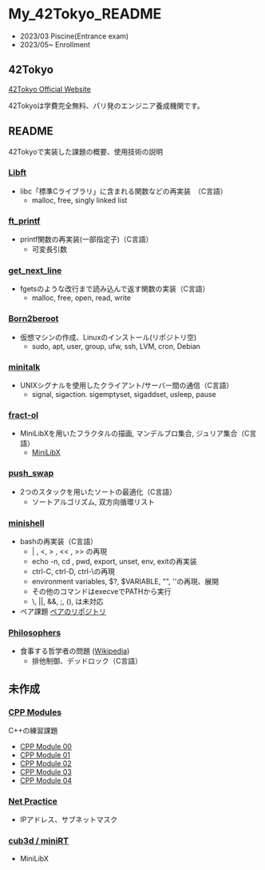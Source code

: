 # My_42Tokyo_README
- 2023/03 Piscine(Entrance exam)
- 2023/05\~ Enrollment
## 42Tokyo 
 [ 42Tokyo Official Website ](https://42tokyo.jp/) 
 
 42Tokyoは学費完全無料、パリ発のエンジニア養成機関です。

## README
42Tokyoで実装した課題の概要、使用技術の説明

### [Libft](https://github.com/ryhara/Libft)
- libc「標準Cライブラリ」に含まれる関数などの再実装　（C言語）
  - malloc, free, singly linked list

### [ft_printf](https://github.com/ryhara/ft_printf)
- printf関数の再実装(一部指定子)（C言語）
  - 可変長引数

### [get_next_line](https://github.com/ryhara/get_next_line)
- fgetsのような改行まで読み込んで返す関数の実装（C言語）
  - malloc, free, open, read, write

### [Born2beroot](https://github.com/ryhara/Born2beroot)
- 仮想マシンの作成、Linuxのインストール(リポジトリ空)
  - sudo, apt, user, group, ufw, ssh, LVM, cron, Debian

### [minitalk](https://github.com/ryhara/minitalk)
- UNIXシグナルを使用したクライアント/サーバー間の通信（C言語）
  - signal, sigaction. sigemptyset, sigaddset, usleep, pause
 
### [fract-ol](https://github.com/ryhara/fract-ol)
- MiniLibXを用いたフラクタルの描画, マンデルブロ集合, ジュリア集合（C言語）
  - [MiniLibX](https://harm-smits.github.io/42docs/libs/minilibx/getting_started.html) 

### [push_swap](https://github.com/ryhara/push_swap)
- 2つのスタックを用いたソートの最適化（C言語）
  - ソートアルゴリズム, 双方向循環リスト

### [minishell](https://github.com/ryhara/minishell)
- bashの再実装（C言語）
  - | , <, > , << , >> の再現
  -  echo -n, cd , pwd, export, unset, env, exitの再実装
  -  ctrl-C, ctrl-D, ctrl-\の再現
  -  environment variables, \$?, \$VARIABLE, "", ''の再現、展開
  -  その他のコマンドはexecveでPATHから実行
  -  \\, ||, &&, ;, (), は未対応
- ペア課題 [ペアのリポジトリ](https://github.com/Mori062/minishell)

### [Philosophers](https://github.com/ryhara/Philosophers)
- 食事する哲学者の問題 ([Wikipedia](https://ja.wikipedia.org/wiki/%E9%A3%9F%E4%BA%8B%E3%81%99%E3%82%8B%E5%93%B2%E5%AD%A6%E8%80%85%E3%81%AE%E5%95%8F%E9%A1%8C))
  - 排他制御、デッドロック（C言語）

## 未作成
### [CPP Modules](https://github.com/ryhara/)
C++の練習課題
- [CPP Module 00](https://github.com/ryhara/)
- [CPP Module 01](https://github.com/ryhara/)
- [CPP Module 02](https://github.com/ryhara/)
- [CPP Module 03](https://github.com/ryhara/)
- [CPP Module 04](https://github.com/ryhara/)

### [Net Practice](https://github.com/ryhara/)
- IPアドレス、サブネットマスク

### [cub3d / miniRT](https://github.com/ryhara/)
- MiniLibX
